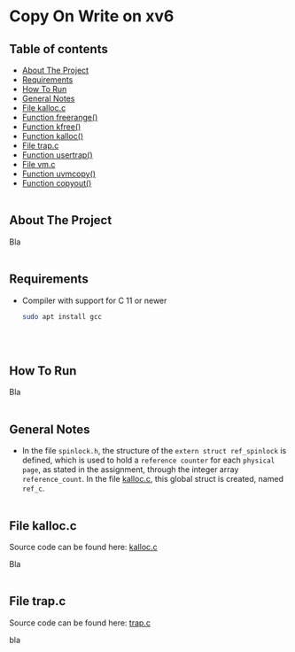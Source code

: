 # Copy On Write on xv6

## Table of contents
* [About The Project](#about-the-project)
* [Requirements](#requirements)
* [How To Run](#how-to-run)
* [General Notes](#general-notes)
* [File kalloc.c](#file-kalloc.c)
* [Function freerange()](#function-freerange())
* [Function kfree()](#function-kfree())
* [Function kalloc()](#function-kalloc())
* [File trap.c](#file-trap.c)
* [Function usertrap()](#function-usertrap())
* [File vm.c](#file-vm.c)
* [Function uvmcopy()](#function-uvmcopy())
* [Function copyout()](#function-copyout())
<br/><br/>

## About The Project
Bla
<br/><br/>

## Requirements
* Compiler with support for C 11 or newer
  ```sh
  sudo apt install gcc
  ```
<br/><br/>

## How To Run 
Bla
<br/><br/>

## General Notes
* In the file `spinlock.h`, the structure of the `extern struct ref_spinlock` is defined, which is used to hold a `reference counter` for each `physical page`, as stated in the assignment, through the integer array `reference_count`. 
In the file [kalloc.c](https://github.com/chrisioan/), this global struct is created, named `ref_c`.
<br/><br/>

## File kalloc.c
Source code can be found here: [kalloc.c](https://github.com/chrisioan/)

Bla
<br/><br/>

## File trap.c
Source code can be found here: [trap.c](https://github.com/chrisioan/)

bla
<br/><br/>